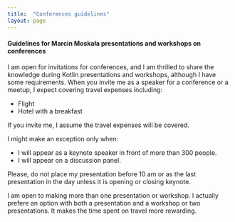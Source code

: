 ```yaml
---
title:  "Conferences guidelines"
layout: page
---
```


#### Guidelines for Marcin Moskała presentations and workshops on conferences

I am open for invitations for conferences, and I am thrilled to share the knowledge during Kotlin presentations and workshops, although I have some requirements.
When you invite me as a speaker for a conference or a meetup, I expect covering travel expenses including:
* Flight
* Hotel with a breakfast

If you invite me, I assume the travel expenses will be covered.

I might make an exception only when:
* I will appear as a keynote speaker in front of more than 300 people.
* I will appear on a discussion panel.

Please, do not place my presentation before 10 am or as the last presentation in the day unless it is opening or closing keynote.

I am open to making more than one presentation or workshop. I actually prefere an option with both a presentation and a workshop or two presentations. It makes the time spent on travel more rewarding.

